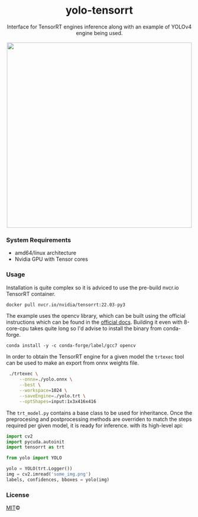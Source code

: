 <h1 align="center">yolo-tensorrt</h1>

<div align="center">Interface for TensorRT engines inference along with an example of YOLOv4 engine being used.</div>
<div align="center">
  <img src="">
</div>

<br />
<div align="center">
  <img width="500" src="https://user-images.githubusercontent.com/63755291/165267626-1d2ddeb7-bf57-4640-ac33-7f8b3a9bf72d.png">
</div>

### System Requirements

- amd64/linux architecture
- Nvidia GPU with Tensor cores

### Usage

Installation is quite complex so it is adviced to use the pre-build nvcr.io TensorRT container.

```bash
docker pull nvcr.io/nvidia/tensorrt:22.03-py3
```

The example uses the opencv library, which can be built using the official
instructions which can be found in the 
<a href="https://docs.opencv.org/4.x/d7/d9f/tutorial_linux_install.html">official docs</a>.
Building it even with 8-core-cpu takes quite long so I'd advise to install the binary from conda-forge.

```
conda install -y -c conda-forge/label/gcc7 opencv
```

In order to obtain the TensorRT engine for a given model the `trtexec` tool can
be used to make an export from onnx weights file.

```bash
 ./trtexec \
     --onnx=./yolo.onnx \
     --best \
     --workspace=1024 \
     --saveEngine=./yolo.trt \
     --optShapes=input:1x3x416x416
```

The `trt_model.py` contains a base class to be used for inheritance. Once the
preprocesing and postprocessing methods are overriden to match the steps
required per given model, it is ready for inference.
with its high-level api:

```python
import cv2
import pycuda.autoinit
import tensorrt as trt

from yolo import YOLO

yolo = YOLO(trt.Logger())
img = cv2.imread('some_img.png')
labels, confidences, bboxes = yolo(img)
```
### License

<a href="https://github.com/piotrostr/blob/HEAD/LICENSE">MIT</a>©
